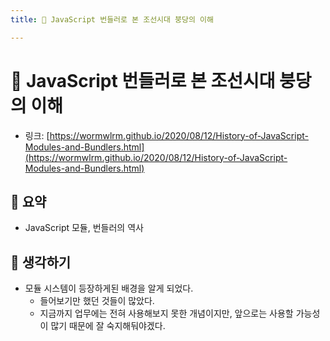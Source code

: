 ```yaml
---
title: 💨 JavaScript 번들러로 본 조선시대 붕당의 이해

---
```

# 💨 JavaScript 번들러로 본 조선시대 붕당의 이해

- 링크: [https://wormwlrm.github.io/2020/08/12/History-of-JavaScript-Modules-and-Bundlers.html](https://wormwlrm.github.io/2020/08/12/History-of-JavaScript-Modules-and-Bundlers.html)

## 📝 요약 
- JavaScript 모듈, 번들러의 역사 

## 🤔 생각하기 
- 모듈 시스템이 등장하게된 배경을 알게 되었다.
  - 들어보기만 했던 것들이 많았다.  
  - 지금까지 업무에는 전혀 사용해보지 못한 개념이지만, 앞으로는 사용할 가능성이 많기 때문에 잘 숙지해둬야겠다.